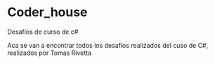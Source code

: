 # Coder_house
Desafíos de curso de c#

Aca se van a encontrar todos los desafios realizados del cuso de C#, realizados por Tomas Rivetta

